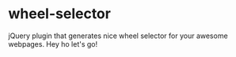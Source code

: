 # wheel-selector
jQuery plugin that generates nice wheel selector for your awesome webpages. Hey ho let's go!
